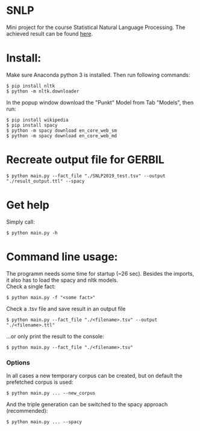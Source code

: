 # SNLP

Mini project for the course Statistical Natural Language Processing. The achieved result can be found [here](http://swc2017.aksw.org/gerbil/experiment?id=202001150002).

# Install:

Make sure Anaconda python 3 is installed. Then run following commands:

```
$ pip install nltk
$ python -m nltk.downloader
```

In the popup window download the "Punkt" Model from Tab "Models", then run:

```
$ pip install wikipedia
$ pip install spacy
$ python -m spacy download en_core_web_sm
$ python -m spacy download en_core_web_md
```

# Recreate output file for GERBIL

```
$ python main.py --fact_file "./SNLP2019_test.tsv" --output "./result_output.ttl" --spacy
```

# Get help

Simply call:

```
$ python main.py -h
```

# Command line usage:

The programm needs some time for startup (~26 sec). Besides the imports, it also has to load the spacy and nltk models. <br />
Check a single fact:

```
$ python main.py -f "<some fact>"
```

Check a .tsv file and save result in an output file

```
$ python main.py --fact_file "./<filename>.tsv" --output "./<filename>.ttl"
```

...or only print the result to the console:

```
$ python main.py --fact_file "./<filename>.tsv"
```

### Options

In all cases a new temporary corpus can be created, but on default the prefetched corpus is used:

```
$ python main.py ... --new_corpus
```

And the triple generation can be switched to the spacy approach (recommended):

```
$ python main.py ... --spacy
```
